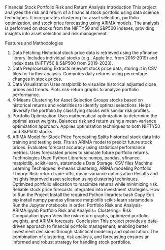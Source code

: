 Financial Stock Portfolio Risk and Return Analysis
Introduction
This project analyzes the risk and return of a financial stock portfolio using data science techniques. It incorporates clustering for asset selection, portfolio optimization, and stock price forecasting using ARIMA models. The analysis is performed on stocks from the NIFTY50 and S&P500 indexes, providing insights into asset selection and risk management.

Features and Methodologies
1. Data Fetching
Historical stock price data is retrieved using the yfinance library.
Includes individual stocks (e.g., Apple Inc. from 2016-2019) and index data (NIFTY50 & S&P500 from 2019-2023).
2. Data Preprocessing
Extracts relevant stock price data, storing it in CSV files for further analysis.
Computes daily returns using percentage changes in stock prices.
3. Data Visualization
Uses matplotlib to visualize historical adjusted close prices and trends.
Plots risk-return graphs to analyze portfolio performance.
4. K-Means Clustering for Asset Selection
Groups stocks based on historical returns and volatilities to identify optimal selections.
Helps diversify the portfolio by classifying stocks with similar risk profiles.
5. Portfolio Optimization
Uses mathematical optimization to determine the optimal asset weights.
Balances risk and return using a mean-variance optimization approach.
Applies optimization techniques to both NIFTY50 and S&P500 stocks.
6. ARIMA Model for Stock Price Forecasting
Splits historical stock data into training and testing sets.
Fits an ARIMA model to predict future stock prices.
Evaluates forecast accuracy using statistical performance metrics.
Uses forecasted prices to simulate future portfolio returns.
Technologies Used
Python Libraries: numpy, pandas, yfinance, matplotlib, scikit-learn, statsmodels
Data Storage: CSV files
Machine Learning Techniques: K-means clustering, ARIMA modeling
Portfolio Theory: Risk-return trade-offs, mean-variance optimization
Results and Insights
Improved asset selection using clustering techniques.
Optimized portfolio allocation to maximize returns while minimizing risk.
Reliable stock price forecasts integrated into investment strategies.
How to Run the Project
Install the required Python libraries:
bash
Copy
Edit
pip install numpy pandas yfinance matplotlib scikit-learn statsmodels
Run the Jupyter notebooks in order:
Portfolio Risk and Analysis- ARIMA.ipynb
Portfolio Risk and Analysis+ Clustering+ Risk Computation.ipynb
View the risk-return graphs, optimized portfolio weights, and ARIMA forecasts.
Conclusion
This project provides a data-driven approach to financial portfolio management, enabling better investment decisions through statistical modeling and optimization. The combination of clustering, risk analysis, and forecasting ensures an informed and robust strategy for handling stock portfolios.
